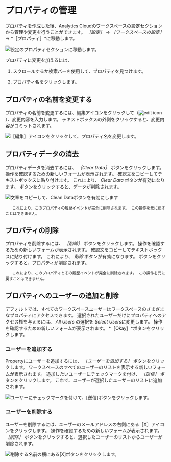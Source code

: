 # プロパティの管理

[プロパティを作成](../connecting-data-sources/scoping-sites-and-individuals-using-properties.md#creating-a-property)した後、Analytics Cloudのワークスペースの設定セクションから管理や変更を行うことができます。 *［設定］* &rarr; *［ワークスペースの設定］* &rarr; *［プロパティ］*に移動します。

![設定のプロパティセクションに移動します。](./managing-properties/images/01.png)

プロパティに変更を加えるには、

1. スクロールするか検索バーを使用して、プロパティを見つけます。

1. プロパティ名をクリックします。

## プロパティの名前を変更する

プロパティの名前を変更するには、編集アイコンをクリックして（![edit icon](https://learn.liferay.com/dxp/latest/en/_images/icon-edit.png)）、変更内容を入力します。 テキストボックスの外側をクリックすると、変更内容がコミットされます。

![［編集］アイコンをクリックして、プロパティ名を変更します。](./managing-properties/images/02.png)

## プロパティデータの消去

プロパティデータを消去するには、 *［Clear Data］* ボタンをクリックします。 操作を確認するための新しいフォームが表示されます。 確認文をコピーしてテキストボックスに貼り付けます。 これにより、 *Clear Data* ボタンが有効になります。 ボタンをクリックすると、データが削除されます。

![文章をコピーして、Clean Dataボタンを有効にします](./managing-properties/images/03.png)

```warning::
   これにより、このプロパティの履歴イベントが完全に削除されます。 この操作を元に戻すことはできません。
```

## プロパティの削除

プロパティを削除するには、 *［削除］* ボタンをクリックします。 操作を確認するための新しいフォームが表示されます。 確認文をコピーしてテキストボックスに貼り付けます。 これにより、 *削除* ボタンが有効になります。 ボタンをクリックすると、プロパティが削除されます。

```warning::
   これにより、このプロパティとその履歴イベントが完全に削除されます。 この操作を元に戻すことはできません。
```

## プロパティへのユーザーの追加と削除

デフォルトでは、すべてのワークスペースユーザーはワークスペースのさまざまなプロパティにアクセスできます。 選択されたユーザーだけにプロパティへのアクセス権を与えるには、 *All Users* の選択を *Select Users*に変更します。 操作を確認するための新しいフォームが表示されます。 *［Okay］*ボタンをクリックします。

### ユーザーを追加する

Propertyにユーザーを追加するには、 *［ユーザーを追加する］* ボタンをクリックします。 ワークスペースのすべてのユーザーのリストを表示する新しいフォームが表示されます。 追加したいユーザーにチェックマークを付け、 *［送信］* ボタンをクリックします。 これで、ユーザーが選択したユーザーのリストに追加されます。

![ユーザーにチェックマークを付けて、[送信]ボタンをクリックします。](./managing-properties/images/04.png)

### ユーザーを削除する

ユーザーを削除するには、ユーザーのメールアドレスの右側にある［X］アイコンをクリックします。 操作を確認するための新しいフォームが表示されます。 *［削除］* ボタンをクリックすると、選択したユーザーのリストからユーザーが削除されます。

![削除する名前の横にある[X]ボタンをクリックします。](./managing-properties/images/05.png)
